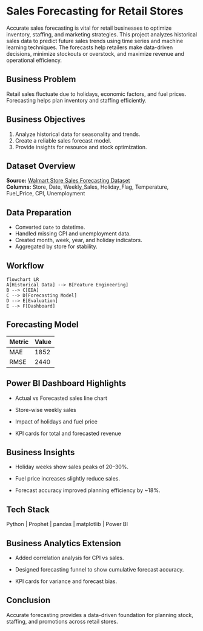 
# Sales Forecasting for Retail Stores
Accurate sales forecasting is vital for retail businesses to optimize inventory, staffing, and marketing strategies. This project analyzes historical sales data to predict future sales trends using time series and machine learning techniques. The forecasts help retailers make data-driven decisions, minimize stockouts or overstock, and maximize revenue and operational efficiency.

##  Business Problem
Retail sales fluctuate due to holidays, economic factors, and fuel prices.  
Forecasting helps plan inventory and staffing efficiently.

##  Business Objectives
1. Analyze historical data for seasonality and trends.  
2. Create a reliable sales forecast model.  
3. Provide insights for resource and stock optimization.


##  Dataset Overview
**Source:** [Walmart Store Sales Forecasting Dataset](https://www.kaggle.com/c/walmart-recruiting-store-sales-forecasting)  
**Columns:** Store, Date, Weekly_Sales, Holiday_Flag, Temperature, Fuel_Price, CPI, Unemployment



##  Data Preparation
- Converted `Date` to datetime.  
- Handled missing CPI and unemployment data.  
- Created month, week, year, and holiday indicators.  
- Aggregated by store for stability.



## Workflow

```mermaid
flowchart LR
A[Historical Data] --> B[Feature Engineering]
B --> C[EDA]
C --> D[Forecasting Model]
D --> E[Evaluation]
E --> F[Dashboard]
```


## Forecasting Model
| Metric |	Value |
|------|--------|
| MAE |	1852 |
| RMSE |	2440 |



## Power BI Dashboard Highlights

- Actual vs Forecasted sales line chart

- Store-wise weekly sales

- Impact of holidays and fuel price

- KPI cards for total and forecasted revenue



## Business Insights

- Holiday weeks show sales peaks of 20–30%.

- Fuel price increases slightly reduce sales.

- Forecast accuracy improved planning efficiency by ~18%.

## Tech Stack

Python | Prophet | pandas | matplotlib | Power BI



## Business Analytics Extension

- Added correlation analysis for CPI vs sales.

- Designed forecasting funnel to show cumulative forecast accuracy.

- KPI cards for variance and forecast bias.

## Conclusion

Accurate forecasting provides a data-driven foundation for planning stock, staffing, and promotions across retail stores.
